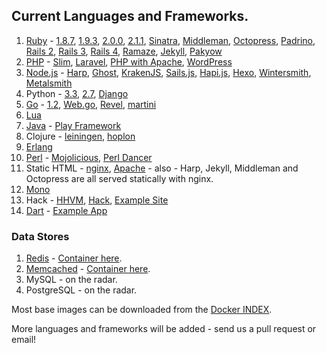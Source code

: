 ## Current Languages and Frameworks.

1. [Ruby](https://github.com/search?q=%40octohost+ruby) - [1.8.7](https://github.com/octohost/ruby-1.8.7p352), [1.9.3](https://github.com/octohost/ruby-1.9.3-p545), [2.0.0](https://github.com/octohost/ruby-2.0.0-p451), [2.1.1](https://github.com/octohost/ruby-2.1.1), [Sinatra](https://github.com/octohost/sinatra), [Middleman](https://github.com/octohost/middleman), [Octopress](https://github.com/octohost/octopress), [Padrino](https://github.com/octohost/padrino), [Rails 2](https://github.com/octohost/rails2), [Rails 3](https://github.com/octohost/rails3), [Rails 4](https://github.com/octohost/rails4),  [Ramaze](https://github.com/octohost/ramaze), [Jekyll](https://github.com/octohost/jekyll), [Pakyow](https://github.com/octohost/pakyow)
2. [PHP](https://github.com/octohost/php5) - [Slim](https://github.com/octohost/slim), [Laravel](https://github.com/octohost/laravel), [PHP with Apache](https://github.com/octohost/php5-apache), [WordPress](https://github.com/octohost/wordpress)
3. [Node.js](https://github.com/octohost/nodejs) - [Harp](https://github.com/octohost/harp), [Ghost](https://github.com/octohost/ghost), [KrakenJS](https://github.com/octohost/kraken), [Sails.js](https://github.com/octohost/sails), [Hapi.js](https://github.com/octohost/hapi), [Hexo](https://github.com/octohost/hexo), [Wintersmith](https://github.com/octohost/wintersmith), [Metalsmith](https://github.com/octohost/metalsmith)
4. Python - [3.3](https://github.com/octohost/python-3.3), [2.7](https://github.com/octohost/python-2.7), [Django](https://github.com/octohost/django-staticsite)
5. [Go](https://github.com/octohost/go-1.2) - [1.2](https://github.com/octohost/go-1.2), [Web.go](https://github.com/octohost/web.go), [Revel](https://github.com/octohost/revel), [martini](https://github.com/octohost/martini)
6. [Lua](https://github.com/octohost/openresty)
7. [Java](https://github.com/octohost/openjdk7) - [Play Framework](https://github.com/octohost/play-app)
8. Clojure - [leiningen](https://github.com/octohost/leiningen), [hoplon](https://github.com/octohost/hoplon)
9. [Erlang](https://github.com/octohost/erlang)
10. [Perl](https://github.com/octohost/perl) - [Mojolicious](https://github.com/octohost/mojolicious-app), [Perl Dancer](https://github.com/octohost/perldancer-app)
11. Static HTML - [nginx](https://github.com/octohost/html), [Apache](https://github.com/octohost/apache2) - also - Harp, Jekyll, Middleman and Octopress are all served statically with nginx.
12. [Mono](https://github.com/octohost/mono)
13. Hack - [HHVM](https://github.com/octohost/hhvm), [Hack](https://github.com/octohost/hack), [Example Site](https://github.com/octohost/hack-example-site)
14. [Dart](https://github.com/octohost/dart) - [Example App](https://github.com/octohost/dart-app)

### Data Stores

1. [Redis](/data-stores-redis.html) - [Container here](https://github.com/octohost/redis).
2. [Memcached](/data-stores-memcached.html) - [Container here](https://github.com/octohost/memcached).
3. MySQL - on the radar.
4. PostgreSQL - on the radar.

Most base images can be downloaded from the [Docker INDEX](https://index.docker.io/u/octohost/).

More languages and frameworks will be added - send us a pull request or email!
